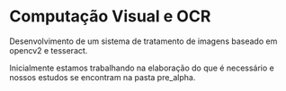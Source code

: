 Computação Visual e OCR
========

Desenvolvimento de um sistema de tratamento de imagens baseado em opencv2 e tesseract.

Inicialmente estamos trabalhando na elaboração do que é necessário e nossos estudos se encontram na pasta pre_alpha.